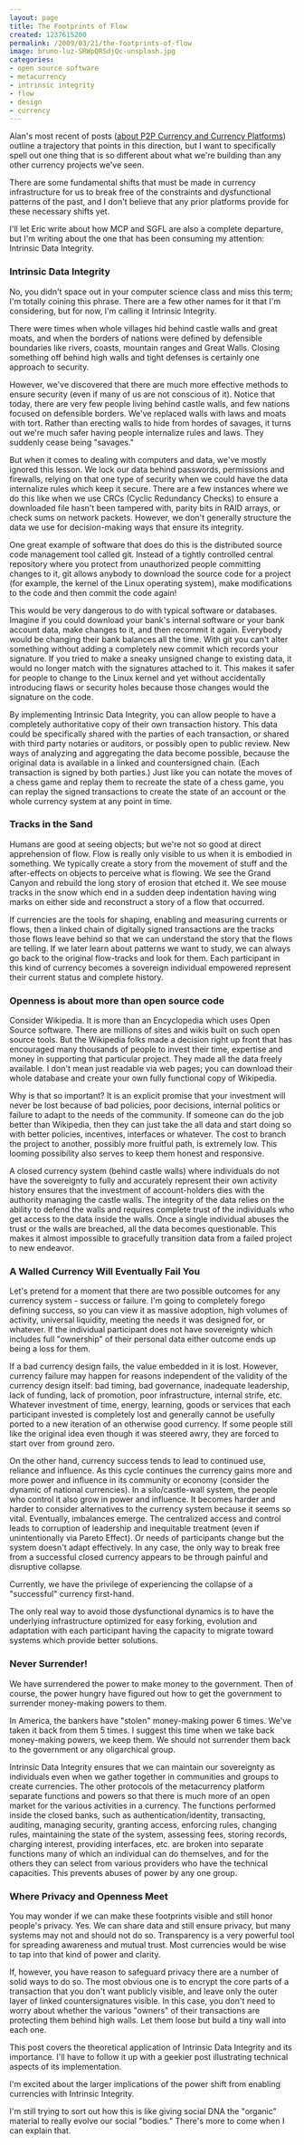 ```yaml
---
layout: page
title: The Footprints of Flow
created: 1237615200
permalink: /2009/03/21/the-footprints-of-flow
image: bruno-luz-SRWpQRSdjQc-unsplash.jpg
categories:
- open source software
- metacurrency
- intrinsic integrity
- flow
- design
- currency
---
```

Alan's most recent of posts ([about P2P Currency and Currency Platforms](/new-currency-frontiers/p2p-currency-platforms)) outline a trajectory that points in this direction, but I want to specifically spell out one thing that is so different about what we're building than any other currency projects we've seen.

There are some fundamental shifts that must be made in currency infrastructure for us to break free of the constraints and dysfunctional patterns of the past, and I don't believe that any prior platforms provide for these necessary shifts yet.

I'll let Eric write about how MCP and SGFL are also a complete departure, but I'm writing about the one that has been consuming my attention: Intrinsic Data Integrity.

### Intrinsic Data Integrity

No, you didn't space out in your computer science class and miss this term; I'm totally coining this phrase. There are a few other names for it that I'm considering, but for now, I'm calling it Intrinsic Integrity.

There were times when whole villages hid behind castle walls and great moats, and when the borders of nations were defined by defensible boundaries like rivers, coasts, mountain ranges and Great Walls. Closing something off behind high walls and tight defenses is certainly one approach to security.

However, we've discovered that there are much more effective methods to ensure security (even if many of us are not conscious of it). Notice that today, there are very few people living behind castle walls, and few nations focused on defensible borders. We've replaced walls with laws and moats with tort. Rather than erecting walls to hide from hordes of savages, it turns out we're much safer having people internalize rules and laws. They suddenly cease being "savages."

But when it comes to dealing with computers and data, we've mostly ignored this lesson. We lock our data behind passwords, permissions and firewalls, relying on that one type of security when we could have the data internalize rules which keep it secure. There are a few instances where we do this like when we use CRCs (Cyclic Redundancy Checks) to ensure a downloaded file hasn't been tampered with, parity bits in RAID arrays, or check sums on network packets. However, we don't generally structure the data we use for decision-making ways that ensure its integrity.

One great example of software that does do this is the distributed source code management tool called git. Instead of a tightly controlled central repository where you protect from unauthorized people committing changes to it, git allows anybody to download the source code for a project (for example, the kernel of the Linux operating system), make modifications to the code and then commit the code again!

This would be very dangerous to do with typical software or databases. Imagine if you could download your bank's internal software or your bank account data, make changes to it, and then recommit it again. Everybody would be changing their bank balances all the time. With git you can't alter something without adding a completely new commit which records your signature. If you tried to make a sneaky unsigned change to existing data, it would no longer match with the signatures attached to it. This makes it safer for people to change to the Linux kernel and yet without accidentally introducing flaws or security holes because those changes would the signature on the code.

By implementing Intrinsic Data Integrity, you can allow people to have a completely authoritative copy of their own transaction history. This data could be specifically shared with the parties of each transaction, or shared with third party notaries or auditors, or possibly open to public review. New ways of analyzing and aggregating the data become possible, because the original data is available in a linked and countersigned chain. (Each transaction is signed by both parties.)  Just like you can notate the moves of a chess game and replay them to recreate the state of a chess game, you can replay the signed transactions to create the state of an account or the whole currency system at any point in time.

### Tracks in the Sand

Humans are good at seeing objects; but we're not so good at direct apprehension of flow. Flow is really only visible to us when it is embodied in something. We typically create a story from the movement of stuff and the after-effects on objects to perceive what is flowing. We see the Grand Canyon and rebuild the long story of erosion that etched it. We see mouse tracks in the snow which end in a sudden deep indentation having wing marks on either side and reconstruct a story of a flow that occurred.

If currencies are the tools for shaping, enabling and measuring currents or flows, then a linked chain of digitally signed transactions are the tracks those flows leave behind so that we can understand the story that the flows are telling. If we later learn about patterns we want to study, we can always go back to the original flow-tracks and look for them. Each participant in this kind of currency becomes a sovereign individual empowered represent their current status and complete history.

### Openness is about more than open source code

Consider Wikipedia. It is more than an Encyclopedia which uses Open Source software. There are millions of sites and wikis built on such open source tools. But the Wikipedia folks made a decision right up front that has encouraged many thousands of people to invest their time, expertise and money in supporting that particular project. They made all the data freely available. I don't mean just readable via web pages; you can download their whole database and create your own fully functional copy of Wikipedia.

Why is that so important? It is an explicit promise that your investment will never be lost because of bad policies, poor decisions, internal politics or failure to adapt to the needs of the community. If someone can do the job better than Wikipedia, then they can just take the all data and start doing so with better policies, incentives, interfaces or whatever. The cost to branch the project to another, possibly more fruitful path, is extremely low. This looming possibility also serves to keep them honest and responsive.

A closed currency system (behind castle walls) where individuals do not have the sovereignty to fully and accurately represent their own activity history ensures that the investment of account-holders dies with the authority managing the castle walls. The integrity of the data relies on the ability to defend the walls and requires complete trust of the individuals who get access to the data inside the walls. Once a single individual abuses the trust or the walls are breached, all the data becomes questionable. This makes it almost impossible to gracefully transition data from a failed project to new endeavor.

### A Walled Currency Will Eventually Fail You

Let's pretend for a moment that there are two possible outcomes for any currency system - success or failure. I'm going to completely forego defining success, so you can view it as massive adoption, high volumes of activity, universal liquidity, meeting the needs it was designed for, or whatever. If the individual participant does not have sovereignty which includes full "ownership" of their personal data either outcome ends up being a loss for them.

If a bad currency design fails, the value embedded in it is lost. However, currency failure may happen for reasons independent of the validity of the currency design itself: bad timing, bad governance, inadequate leadership, lack of funding, lack of promotion, poor infrastructure, internal strife, etc. Whatever investment of time, energy, learning, goods or services that each participant invested is completely lost and generally cannot be usefully ported to a new iteration of an otherwise good currency. If some people still like the original idea even though it was steered awry, they are forced to start over from ground zero.

On the other hand, currency success tends to lead to continued use, reliance and influence. As this cycle continues the currency gains more and more power and influence in its community or economy (consider the dynamic of national currencies). In a silo/castle-wall system, the people who control it also grow in power and influence. It becomes harder and harder to consider alternatives to the currency system because it seems so vital. Eventually, imbalances emerge. The centralized access and control leads to corruption of leadership and inequitable treatment (even if unintentionally via Pareto Effect). Or needs of participants change but the system doesn't adapt effectively. In any case, the only way to break free from a successful closed currency appears to be through painful and disruptive collapse.

Currently, we have the privilege of experiencing the collapse of a "successful" currency first-hand.

The only real way to avoid those dysfunctional dynamics is to have the underlying infrastructure optimized for easy forking, evolution and adaptation with each participant having the capacity to migrate toward systems which provide better solutions.

### Never Surrender!

We have surrendered the power to make money to the government. Then of course, the power hungry have figured out how to get the government to surrender money-making powers to them.

In America, the bankers have "stolen" money-making power 6 times. We've taken it back from them 5 times. I suggest this time when we take back money-making powers, we keep them. We should not surrender them back to the government or any oligarchical group.

Intrinsic Data Integrity ensures that we can maintain our sovereignty as individuals even when we gather together in communities and groups to create currencies. The other protocols of the metacurrency platform separate functions and powers so that there is much more of an open market for the various activities in a currency. The functions performed inside the closed banks, such as authentication/identity, transacting, auditing, managing security, granting access, enforcing rules, changing rules, maintaining the state of the system, assessing fees, storing records, charging interest, providing interfaces, etc. are broken into separate functions many of which an individual can do themselves, and for the others they can select from various providers who have the technical capacities. This prevents abuses of power by any one group.

### Where Privacy and Openness Meet

You may wonder if we can make these footprints visible and still honor people's privacy. Yes. We can share data and still ensure privacy, but many systems may not and should not do so. Transparency is a very powerful tool for spreading awareness and mutual trust. Most currencies would be wise to tap into that kind of power and clarity.

If, however, you have reason to safeguard privacy there are a number of solid ways to do so. The most obvious one is to encrypt the core parts of a transaction that you don't want publicly visible, and leave only the outer layer of linked countersignatures visible. In this case, you don't need to worry about whether the various "owners" of their transactions are protecting them behind high walls. Let them loose but build a tiny wall into each one.

This post covers the theoretical application of Intrinsic Data Integrity and its importance. I'll have to follow it up with a geekier post illustrating technical aspects of its implementation.

I'm excited about the larger implications of the power shift from enabling currencies with Intrinsic Integrity.

I'm still trying to sort out how this is like giving social DNA the "organic" material to really evolve our social "bodies." There's more to come when I can explain that.
